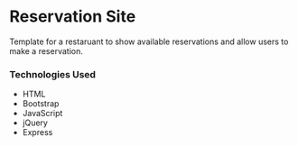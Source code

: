 # Reservation Site

Template for a restaruant to show available reservations and allow users to make a reservation.



### Technologies Used

* HTML
* Bootstrap
* JavaScript
* jQuery
* Express